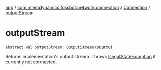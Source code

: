 [app](../../index.md) / [com.miemdynamics.fossbot.network.connection](../index.md) / [Connection](index.md) / [outputStream](./output-stream.md)

# outputStream

`abstract val outputStream: `[`OutputStream`](https://developer.android.com/reference/java/io/OutputStream.html) [(source)](https://github.com/binyot/fossbot/tree/master/app/src/main/java/com/miemdynamics/fossbot/network/connection/Connection.kt#L31)

Returns implementation's output stream.
Throws [IllegalStateException](https://kotlinlang.org/api/latest/jvm/stdlib/kotlin/-illegal-state-exception/index.html) if currently not connected.

